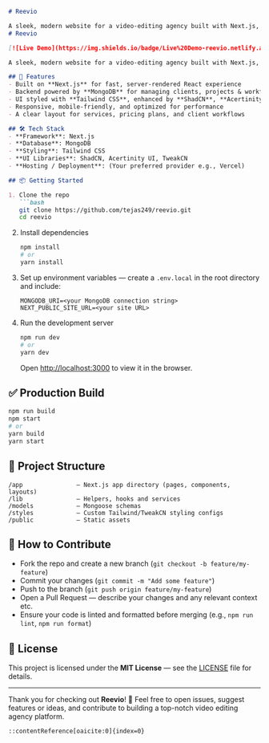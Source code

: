 ````markdown
# Reevio

A sleek, modern website for a video-editing agency built with Next.js, MongoDB, Tailwind CSS, ShadCN, Acertinity UI & TweakCN.
# Reevio

[![Live Demo](https://img.shields.io/badge/Live%20Demo-reevio.netlify.app-blue?style=for-the-badge)](https://reevio.netlify.app)

A sleek, modern website for a video-editing agency built with Next.js, MongoDB, Tailwind CSS, ShadCN, Acertinity UI & TweakCN.

## 🚀 Features
- Built on **Next.js** for fast, server-rendered React experience  
- Backend powered by **MongoDB** for managing clients, projects & workflows  
- UI styled with **Tailwind CSS**, enhanced by **ShadCN**, **Acertinity UI** and **TweakCN** for a polished and cohesive design  
- Responsive, mobile-friendly, and optimized for performance  
- A clear layout for services, pricing plans, and client workflows  

## 🛠 Tech Stack
- **Framework**: Next.js  
- **Database**: MongoDB  
- **Styling**: Tailwind CSS  
- **UI Libraries**: ShadCN, Acertinity UI, TweakCN  
- **Hosting / Deployment**: (Your preferred provider e.g., Vercel)  

## 📦 Getting Started

1. Clone the repo  
   ```bash
   git clone https://github.com/tejas249/reevio.git
   cd reevio
````

2. Install dependencies

   ```bash
   npm install
   # or
   yarn install
   ```

3. Set up environment variables — create a `.env.local` in the root directory and include:

   ```
   MONGODB_URI=<your MongoDB connection string>
   NEXT_PUBLIC_SITE_URL=<your site URL>
   ```

4. Run the development server

   ```bash
   npm run dev
   # or
   yarn dev
   ```

   Open [http://localhost:3000](http://localhost:3000) to view it in the browser.

## ✅ Production Build

```bash
npm run build
npm start
# or
yarn build
yarn start
```

## 📂 Project Structure

```
/app               – Next.js app directory (pages, components, layouts)  
/lib               – Helpers, hooks and services  
/models            – Mongoose schemas  
/styles            – Custom Tailwind/TweakCN styling configs  
/public            – Static assets  
```

## 🧩 How to Contribute

* Fork the repo and create a new branch (`git checkout -b feature/my-feature`)
* Commit your changes (`git commit -m "Add some feature"`)
* Push to the branch (`git push origin feature/my-feature`)
* Open a Pull Request — describe your changes and any relevant context etc.
* Ensure your code is linted and formatted before merging (e.g., `npm run lint`, `npm run format`)

## 🎨 License

This project is licensed under the **MIT License** — see the [LICENSE](LICENSE) file for details.

---

Thank you for checking out **Reevio**! 💼 Feel free to open issues, suggest features or ideas, and contribute to building a top-notch video editing agency platform.

```
::contentReference[oaicite:0]{index=0}
```
